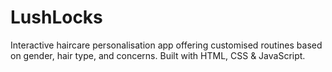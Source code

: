 # LushLocks
Interactive haircare personalisation app offering customised routines based on gender, hair type, and concerns. Built with HTML, CSS &amp; JavaScript.
